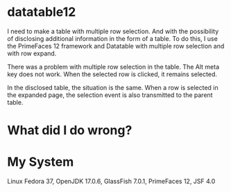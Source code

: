 # datatable12

I need to make a table with multiple row selection. And with the possibility of disclosing additional information in the form of a table.
To do this, I use the PrimeFaces 12 framework and Datatable with multiple row selection and with row expand.

There was a problem with multiple row selection in the table.
The Alt meta key does not work.
When the selected row is clicked, it remains selected.

In the disclosed table, the situation is the same.
When a row is selected in the expanded page, the selection event is also transmitted to the parent table.

# What did I do wrong?

# My System
Linux Fedora 37,
OpenJDK 17.0.6,
GlassFish 7.0.1,
PrimeFaces 12, JSF 4.0
